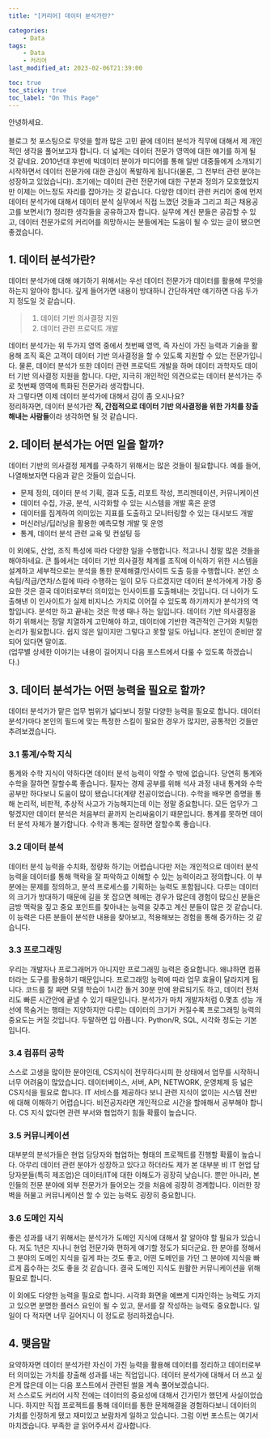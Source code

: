 ```yaml
---
title: "[커리어] 데이터 분석가란?"

categories:
    - Data
tags:
    - Data
    - 커리어
last_modified_at: 2023-02-06T21:39:00

toc: true
toc_sticky: true
toc_label: "On This Page"
---
```


안녕하세요.<br><br>
블로그 첫 포스팅으로 무엇을 할까 많은 고민 끝에 데이터 분석가 직무에 대해서 제 개인적인 생각을 풀어보고자 합니다. 더 넓게는 데이터 전문가 영역에 대한 얘기를 하게 될 것 같네요. 2010년대 후반에 빅데이터 분야가 미디어를 통해 일반 대중들에게 소개되기 시작하면서 데이터 전문가에 대한 관심이 폭발하게 됩니다(물론, 그 전부터 관련 분야는 성장하고 있었습니다). 초기에는 데이터 관련 전문가에 대한 구분과 정의가 모호했었지만 이제는 어느정도 자리를 잡아가는 것 같습니다. 다양한 데이터 관련 커리어 중에 먼저 데이터 분석가에 대해서 데이터 분석 실무에서 직접 느꼈던 것들과 그리고 최근 채용공고를 보면서(?) 정리한 생각들을 공유하고자 합니다. 실무에 계신 분들은 공감할 수 있고, 데이터 전문가로의 커리어를 희망하시는 분들에게는 도움이 될 수 있는 글이 됐으면 좋겠습니다.<br>

## 1. 데이터 분석가란?
 데이터 분석가에 대해 얘기하기 위해서는 우선 데이터 전문가가 데이터를 활용해 무엇을 하는지 알아야 합니다. 깊게 들어가면 내용이 방대하니 간단하게만 얘기하면 다음 두가지 정도일 것 같습니다.
> 1. 데이터 기반 의사결정 지원
> 2. 데이터 관련 프로덕트 개발<br>

데이터 분석가는 위 두가지 영역 중에서 첫번째 영역, 즉 자신이 가진 능력과 기술을 활용해 조직 혹은 고객이 데이터 기반 의사결정을 할 수 있도록 지원할 수 있는 전문가입니다. 물론, 데이터 분석가 또한 데이터 관련 프로덕트 개발을 하며 데이터 과학자도 데이터 기반 의사결정 지원을 합니다. 다만, 지극히 개인적인 의견으로는 데이터 분석가는 주로 첫번째 영역에 특화된 전문가라 생각합니다.<br/>
자 그렇다면 이제 데이터 분석가에 대해서 감이 좀 오시나요? <br/>
정리하자면, 데이터 분석가란 **직, 간접적으로 데이터 기반 의사결정을 위한 가치를 창출해내는 사람들**이라 생각하면 될 것 같습니다.
## 2. 데이터 분석가는 어떤 일을 할까?
데이터 기반의 의사결정 체계를 구축하기 위해서는 많은 것들이 필요합니다. 예를 들어, 나열해보자면 다음과 같은 것들이 있습니다.
- 문제 정의, 데이터 분석 기획, 결과 도출, 리포트 작성, 프리젠테이션, 커뮤니케이션
- 데이터 수집, 가공, 분석, 시각화할 수 있는 시스템을 개발 혹은 운영
- 데이터를 집계하여 의미있는 지표를 도출하고 모니터링할 수 있는 대시보드 개발
- 머신러닝/딥러닝을 활용한 예측모형 개발 및 운영
- 통계, 데이터 분석 관련 교육 및 컨설팅 등   <br/>

이 외에도, 산업, 조직 특성에 따라 다양한 일을 수행합니다. 적고나니 정말 많은 것들을 해야하네요. 큰 틀에서는 데이터 기반 의사결정 체계를 조직에 이식하기 위한 시스템을 설계하고 세부적으로는 분석을 통한 문제해결/인사이트 도출 등을 수행합니다. 본인 소속팀/직급/연차/스킬에 따라 수행하는 일이 모두 다르겠지만 데이터 분석가에게 가장 중요한 것은 결국 데이터로부터 의미있는 인사이트를 도출해내는 것입니다. 더 나아가 도출해낸 이 인사이트가 실제 비지니스 가치로 이어질 수 있도록 하기까지가 분석가의 역할입니다. 분석만 하고 끝내는 것은 학생 때나 하는 일입니다. 데이터 기반 의사결정을 하기 위해서는 정말 치열하게 고민해야 하고, 데이터에 기반한 객관적인 근거와 치밀한 논리가 필요합니다. 쉽지 않은 일이지만 그렇다고 못할 일도 아닙니다. 본인이 준비만 잘 되어 있다면 말이죠. <br>
(업무별 상세한 이야기는 내용이 길어지니 다음 포스트에서 다룰 수 있도록 하겠습니다.)<br>
## 3. 데이터 분석가는 어떤 능력을 필요로 할까?
데이터 분석가가 맡은 업무 범위가 넓다보니 정말 다양한 능력을 필요로 합니다. 데이터 분석가마다 본인의 필드에 맞는 특정한 스킬이 필요한 경우가 많지만, 공통적인 것들만 추려보겠습니다.
### 3.1 통계/수학 지식
통계와 수학 지식이 약하다면 데이터 분석 능력이 약할 수 밖에 없습니다. 당연히 통계와 수학을 잘하면 잘할수록 좋습니다. 필자는 경제 공부를 위해 석사 과정 내내 통계와 수학 공부만 하다보니 도움이 많이 됐습니다(계량 전공이었습니다). 수학을 배우면 증명을 통해 논리적, 비판적, 추상적 사고가 가능해지는데 이는 정말 중요합니다. 모든 업무가 그렇겠지만 데이터 분석은 처음부터 끝까지 논리싸움이기 때문입니다. 통계를 못하면 데이터 분석 자체가 불가합니다. 수학과 통계는 잘하면 잘할수록 좋습니다. 
### 3.2 데이터 분석
데이터 분석 능력을 수치화, 정량화 하기는 어렵습니다만 저는 개인적으로 데이터 분석 능력을 데이터를 통해 맥락을 잘 파악하고 이해할 수 있는 능력이라고 정의합니다. 이 부분에는 문제를 정의하고, 분석 프로세스를 기획하는 능력도 포함됩니다. 다루는 데이터의 크기가 방대하기 때문에 길을 못 잡으면 헤메는 경우가 많은데 경험이 많으신 분들은 금방 맥락을 짚고 중요 포인트를 찾아내는 능력을 갖추고 계신 분들이 많은 것 같습니다. 이 능력은 다른 분들이 분석한 내용을 찾아보고, 적용해보는 경험을 통해 증가하는 것 같습니다.
### 3.3 프로그래밍
우리는 개발자나 프로그래머가 아니지만 프로그래밍 능력은 중요합니다. 왜냐하면 컴퓨터라는 도구를 활용하기 때문입니다. 프로그래밍 능력에 따라 업무 효율이 달라지게 됩니다. 코드를 잘 짜면 모델 학습이 1시간 돌거 30분 만에 완료되기도 하고, 데이터 전처리도 빠른 시간안에 끝낼 수 있기 때문입니다. 분석가가 마치 개발자처럼 0.몇초 성능 개선에 목숨거는 행태는 지양하지만 다루는 데이터의 크기가 커질수록 프로그래밍 능력의 중요도는 커질 것입니다. 두말하면 입 아픕니다. Python/R, SQL, 시각화 정도는 기본입니다.
### 3.4 컴퓨터 공학
스스로 고생을 많이한 분야인데, CS지식이 전무하다시피 한 상태에서 업무를 시작하니 너무 어려움이 많았습니다. 데이터베이스, 서버, API, NETWORK, 운영체제 등 넓은 CS지식을 필요로 합니다. IT 서비스를 제공하다 보니 관련 지식이 없이는 시스템 전반에 대해 이해하기 어렵습니다. 비전공자라면 개인적으로 시간을 할애해서 공부해야 합니다. CS 지식 없다면 관련 부서와 협업하기 힘들 확률이 높습니다.
### 3.5 커뮤니케이션
대부분의 분석가들은 현업 담당자와 협업하는 형태의 프로젝트를 진행할 확률이 높습니다. 아무리 데이터 관련 분야가 성장하고 있다고 하더라도 제가 본 대부분 비 IT 현업 담당자분들(특히 제조업)은 데이터/IT에 대한 이해도가 굉장히 낮습니다. 뿐만 아니라, 본인들의 전문 분야에 외부 전문가가 들어오는 것을 처음에 굉장히 경계합니다. 이러한 장벽을 허물고 커뮤니케이션 할 수 있는 능력도 굉장히 중요합니다.
### 3.6 도메인 지식
좋은 성과를 내기 위해서는 분석가가 도메인 지식에 대해서 잘 알아야 할 필요가 있습니다. 저도 1년은 지나니 현업 전문가와 편하게 얘기할 정도가 되더군요. 한 분야를 정해서 그 분야의 도메인 지식을 깊게 파는 것도 좋고, 어떤 도메인을 가던 그 분야에 지식을 빠르게 흡수하는 것도 좋을 것 같습니다. 결국 도메인 지식도 원활한 커뮤니케이션을 위해 필요로 합니다.
   
이 외에도 다양한 능력을 필요로 합니다. 시각화 화면을 예쁘게 디자인하는 능력도 가지고 있으면 분명한 플러스 요인이 될 수 있고, 문서를 잘 작성하는 능력도 중요합니다. 일일이 다 적자면 너무 길어지니 이 정도로 정리하겠습니다.

## 4. 맺음말
요약하자면 데이터 분석가란 자신이 가진 능력을 활용해 데이터를 정리하고 데이터로부터 의미있는 가치를 창출해 성과를 내는 직업입니다. 데이터 분석가에 대해서 더 쓰고 싶은게 많은데 이는 다음 포스트에서 관련된 썰을 계속 풀어보겠습니다.<br>
저 스스로도 커리어 시작 전에는 데이터의 중요성에 대해서 긴가민가 했던게 사실이었습니다. 하지만 직접 프로젝트를 통해 데이터를 통한 문제해결을 경험하다보니 데이터의 가치를 인정하게 됐고 재미있고 보람차게 일하고 있습니다. 그럼 이번 포스트는 여기서 마치겠습니다. 부족한 글 읽어주셔서 감사합니다.
